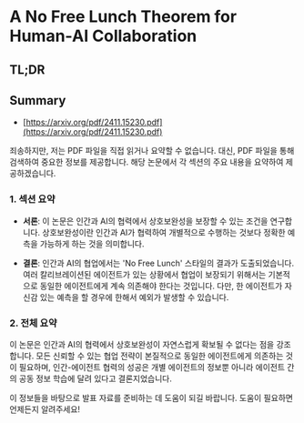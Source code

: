# A No Free Lunch Theorem for Human-AI Collaboration
## TL;DR
## Summary
- [https://arxiv.org/pdf/2411.15230.pdf](https://arxiv.org/pdf/2411.15230.pdf)

죄송하지만, 저는 PDF 파일을 직접 읽거나 요약할 수 없습니다. 대신, PDF 파일을 통해 검색하여 중요한 정보를 제공합니다. 해당 논문에서 각 섹션의 주요 내용을 요약하여 제공하겠습니다. 

### 1. 섹션 요약
- **서론**: 이 논문은 인간과 AI의 협력에서 상호보완성을 보장할 수 있는 조건을 연구합니다. 상호보완성이란 인간과 AI가 협력하여 개별적으로 수행하는 것보다 정확한 예측을 가능하게 하는 것을 의미합니다.
  
- **결론**: 인간과 AI의 협업에서는 'No Free Lunch' 스타일의 결과가 도출되었습니다. 여러 칼리브레이션된 에이전트가 있는 상황에서 협업이 보장되기 위해서는 기본적으로 동일한 에이전트에게 계속 의존해야 한다는 것입니다. 다만, 한 에이전트가 자신감 있는 예측을 할 경우에 한해서 예외가 발생할 수 있습니다.

### 2. 전체 요약
이 논문은 인간과 AI의 협력에서 상호보완성이 자연스럽게 확보될 수 없다는 점을 강조합니다. 모든 신뢰할 수 있는 협업 전략이 본질적으로 동일한 에이전트에게 의존하는 것이 필요하며, 인간-에이전트 협력의 성공은 개별 에이전트의 정보뿐 아니라 에이전트 간의 공동 정보 학습에 달려 있다고 결론지었습니다.

이 정보들을 바탕으로 발표 자료를 준비하는 데 도움이 되길 바랍니다. 도움이 필요하면 언제든지 알려주세요!
